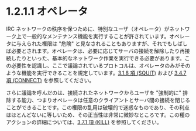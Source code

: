 # 1.2.1.1 オペレータ

IRC ネットワークの秩序を保つために、特別なユーザ（オペレータ）がネットワーク上で一般的なメンテナンス機能を実行することが許されています。オペレータに与えられた権限は "危険" と見なされることもありますが、それでもしばしば必要とされます。オペレータは、必要に応じてサーバの接続を解除したり再接続したりといった、基本的なネットワーク作業を実行できる必要があります。この必要性を認識し、ここで議論されているプロトコルは、オペレータのみがそのような機能を実行できることを規定しています。[3.1.8 項 (SQUIT)](../message-details/squit.md) および [3.4.7 項 (CONNECT)](../message-details/connect-message.md) を参照してください。

さらに議論を呼んだのは、接続されたネットワークからユーザを "強制的に" 排除する能力、つまりオペレータは任意のクライアントとサーバ間の接続を閉じることができることです。この権限の乱用は破壊的で迷惑なものであり、その利点はほとんどないに等しいため、その正当性は非常に微妙なところです。この種のアクションの詳細については、[3.7.1 項 (KILL)](../message-details/kill-message.md) を参照してください。
